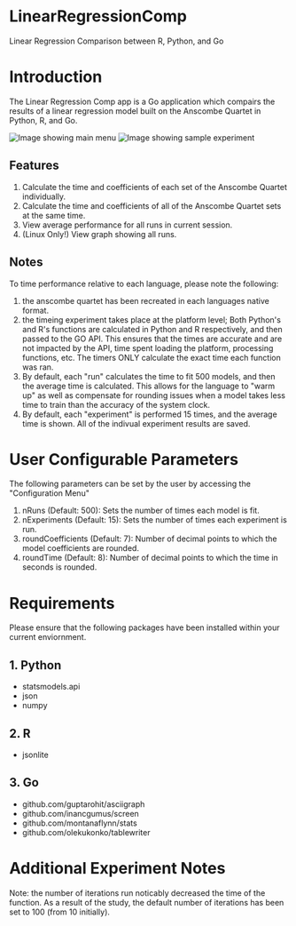 # LinearRegressionComp

Linear Regression Comparison between R, Python, and Go

# Introduction

The Linear Regression Comp app is a Go application which compairs the results of a linear regression model built on the
Anscombe Quartet in Python, R, and Go.

![Image showing main menu](https://github.com/AndrewDamico/LinearRegressionComp/blob/main/image1.png?raw=true)
![Image showing sample experiment](https://github.com/AndrewDamico/LinearRegressionComp/blob/main/image2.png?raw=true)

## Features
1. Calculate the time and coefficients of each set of the Anscombe Quartet individually.
2. Calculate the time and coefficients of all of the Anscombe Quartet sets at the same time.
3. View average performance for all runs in current session.
4. (Linux Only!) View graph showing all runs.

## Notes

To time performance relative to each language, please note the following:

1. the anscombe quartet has been recreated in each languages native format.
2. the timeing experiment takes place at the platform level; Both Python's and R's functions are calculated in Python
   and R respectively, and then passed to the GO API. This ensures that the times are accurate and are not impacted by
   the API, time spent loading the platform, processing functions, etc. The timers ONLY calculate the exact time each function was
   ran.
3. By default, each "run" calculates the time to fit 500 models, and then the average time is calculated. This allows
   for the language to "warm up" as well as compensate for rounding issues when a model takes less time to train than
   the accuracy of the system clock.
4. By default, each "experiment" is performed 15 times, and the average time is shown. All of the indivual experiment
   results are saved.

# User Configurable Parameters

The following parameters can be set by the user by accessing the "Configuration Menu"

1. nRuns (Default: 500): Sets the number of times each model is fit.
2. nExperiments (Default: 15): Sets the number of times each experiment is run.
3. roundCoefficients (Default: 7): Number of decimal points to which the model coefficients are rounded.
4. roundTime (Default: 8): Number of decimal points to which the time in seconds is rounded.

# Requirements

Please ensure that the following packages have been installed within your current enviornment.

## 1. Python
* statsmodels.api
* json
* numpy

## 2. R
* jsonlite

## 3. Go
* github.com/guptarohit/asciigraph 
* github.com/inancgumus/screen
* github.com/montanaflynn/stats
* github.com/olekukonko/tablewriter


# Additional Experiment Notes

Note: the number of iterations run noticably decreased the time of the function. As a result of the study, the default
number of iterations has been set to 100 (from 10 initially).
